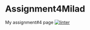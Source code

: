 # Assignment4Milad
My assignment#4 page
[![linter](https://github.com/MiladRahall/Assignment4Milad/workflows/linter/badge.svg)](https://github.com/marketplace/actions/super-linter)
